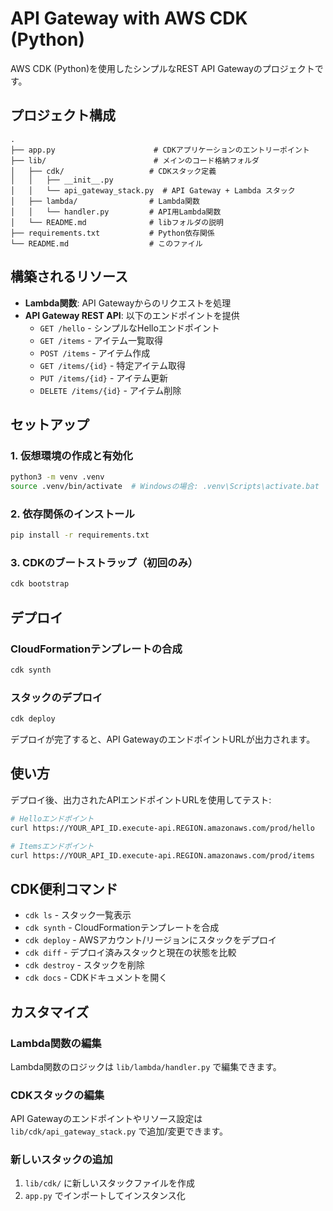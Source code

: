 # API Gateway with AWS CDK (Python)

AWS CDK (Python)を使用したシンプルなREST API Gatewayのプロジェクトです。

## プロジェクト構成

```
.
├── app.py                      # CDKアプリケーションのエントリーポイント
├── lib/                        # メインのコード格納フォルダ
│   ├── cdk/                   # CDKスタック定義
│   │   ├── __init__.py
│   │   └── api_gateway_stack.py  # API Gateway + Lambda スタック
│   ├── lambda/                # Lambda関数
│   │   └── handler.py         # API用Lambda関数
│   └── README.md              # libフォルダの説明
├── requirements.txt           # Python依存関係
└── README.md                  # このファイル
```

## 構築されるリソース

- **Lambda関数**: API Gatewayからのリクエストを処理
- **API Gateway REST API**: 以下のエンドポイントを提供
  - `GET /hello` - シンプルなHelloエンドポイント
  - `GET /items` - アイテム一覧取得
  - `POST /items` - アイテム作成
  - `GET /items/{id}` - 特定アイテム取得
  - `PUT /items/{id}` - アイテム更新
  - `DELETE /items/{id}` - アイテム削除

## セットアップ

### 1. 仮想環境の作成と有効化

```bash
python3 -m venv .venv
source .venv/bin/activate  # Windowsの場合: .venv\Scripts\activate.bat
```

### 2. 依存関係のインストール

```bash
pip install -r requirements.txt
```

### 3. CDKのブートストラップ（初回のみ）

```bash
cdk bootstrap
```

## デプロイ

### CloudFormationテンプレートの合成

```bash
cdk synth
```

### スタックのデプロイ

```bash
cdk deploy
```

デプロイが完了すると、API GatewayのエンドポイントURLが出力されます。

## 使い方

デプロイ後、出力されたAPIエンドポイントURLを使用してテスト:

```bash
# Helloエンドポイント
curl https://YOUR_API_ID.execute-api.REGION.amazonaws.com/prod/hello

# Itemsエンドポイント
curl https://YOUR_API_ID.execute-api.REGION.amazonaws.com/prod/items
```

## CDK便利コマンド

* `cdk ls` - スタック一覧表示
* `cdk synth` - CloudFormationテンプレートを合成
* `cdk deploy` - AWSアカウント/リージョンにスタックをデプロイ
* `cdk diff` - デプロイ済みスタックと現在の状態を比較
* `cdk destroy` - スタックを削除
* `cdk docs` - CDKドキュメントを開く

## カスタマイズ

### Lambda関数の編集
Lambda関数のロジックは `lib/lambda/handler.py` で編集できます。

### CDKスタックの編集
API Gatewayのエンドポイントやリソース設定は `lib/cdk/api_gateway_stack.py` で追加/変更できます。

### 新しいスタックの追加
1. `lib/cdk/` に新しいスタックファイルを作成
2. `app.py` でインポートしてインスタンス化
